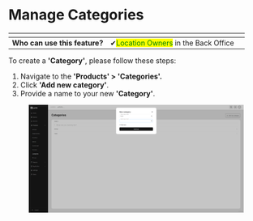 # Manage Categories

<table data-card-size="large" data-view="cards"><thead><tr><th></th><th></th><th></th></tr></thead><tbody><tr><td><strong>Who can use this feature?</strong></td><td><span data-gb-custom-inline data-tag="emoji" data-code="2714">✔</span><mark style="color:green;">Location Owners</mark> in the Back Office</td><td></td></tr></tbody></table>

To create a **'Category'**, please follow these steps:

1. Navigate to the **'Products' > 'Categories'.**
2. Click **'Add new category'**.
3. Provide a name to your new **'Category'**.

<figure><img src="../../../.gitbook/assets/Screenshot (24).png" alt=""><figcaption></figcaption></figure>
